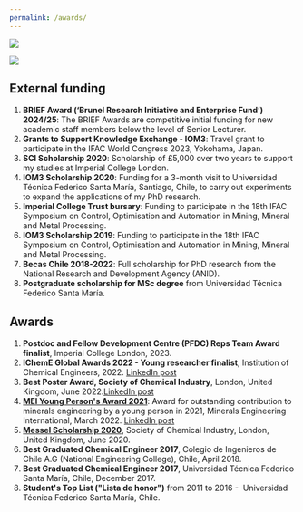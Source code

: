 ```yaml
---
permalink: /awards/
---
```


![](/_pages/2.png)

![](/_pages/awards2.png)



## External funding
1. **BRIEF Award (‘Brunel Research Initiative and Enterprise Fund’) 2024/25**: The BRIEF Awards are competitive initial funding for new academic staff members below the level of Senior Lecturer. 
1. **Grants to Support Knowledge Exchange - IOM3**: Travel grant to participate in the IFAC World Congress 2023, Yokohama, Japan. 
1. **SCI Scholarship 2020**: Scholarship of £5,000 over two years to support my studies at Imperial College London. 
1. **IOM3 Scholarship 2020**: Funding for a 3-month visit to Universidad Técnica Federico Santa María, Santiago, Chile, to carry out experiments to expand the applications of my PhD research.
1. **Imperial College Trust bursary**: Funding to participate in the 18th IFAC Symposium on Control, Optimisation and Automation in Mining, Mineral and Metal Processing.
1. **IOM3 Scholarship 2019**: Funding to participate in the 18th IFAC Symposium on Control, Optimisation and Automation in Mining, Mineral and Metal Processing.
1. **Becas Chile 2018-2022**: Full scholarship for PhD research from the National Research and Development Agency (ANID). 
1. **Postgraduate scholarship for MSc degree** from Universidad Técnica Federico Santa María.

   
## Awards

1. **Postdoc and Fellow Development Centre (PFDC) Reps Team Award finalist**, Imperial College London, 2023. 
1. **IChemE Global Awards 2022 - Young researcher finalist**, Institution of Chemical Engineers, 2022. [LinkedIn post](https://www.linkedin.com/posts/paulinaquintanilla_what-a-great-night-i-had-at-the-institution-activity-6999700569758048256-RB2l?utm_source=share&utm_medium=member_desktop)
1. **Best Poster Award, Society of Chemical Industry**, London, United Kingdom, June 2022.[LinkedIn post](https://www.linkedin.com/posts/paulinaquintanilla_it-was-a-pleasure-to-participate-in-the-agm-activity-6955271602183753728-y7ig?utm_source=share&utm_medium=member_desktop)
1. [**MEI Young Person's Award 2021**](https://min-eng.blogspot.com/2022/03/mei-young-persons-award-2021-to-paulina.html): Award for outstanding contribution to minerals engineering by a young person in 2021, Minerals Engineering International, March 2022. [LinkedIn post](https://www.linkedin.com/posts/barrywillsmei_we-are-very-pleased-to-announce-that-the-activity-6911594382777307136-1zWy?utm_source=share&utm_medium=member_desktop)
1. [**Messel Scholarship 2020**](https://www.soci.org/en/news/awards/scholars/2020-paulina-quintanilla), Society of Chemical Industry, London, United Kingdom, June 2020.
1. **Best Graduated Chemical Engineer 2017**, Colegio de Ingenieros de Chile A.G (National Engineering College), Chile, April 2018.
1. **Best Graduated Chemical Engineer 2017**, Universidad Técnica Federico Santa María, Chile, December 2017. 
1. **Student's Top List ("Lista de honor")** from 2011 to 2016 -  Universidad Técnica Federico Santa María, Chile.

